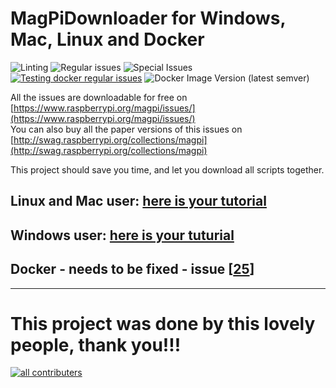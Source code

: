 # MagPiDownloader for Windows, Mac, Linux and Docker

![Linting](https://github.com/joergi/MagPiDownloader/workflows/Linting/badge.svg)  ![Regular issues](https://github.com/joergi/MagPiDownloader/workflows/Testing%20regular%20issues/badge.svg) ![Special Issues](https://github.com/joergi/MagPiDownloader/workflows/Testing%20special%20issues/badge.svg) [![Testing docker regular issues](https://github.com/joergi/MagPiDownloader/actions/workflows/testing-docker-regular-issues.yml/badge.svg)](https://github.com/joergi/MagPiDownloader/actions/workflows/testing-docker-regular-issues.yml) ![Docker Image Version (latest semver)](https://img.shields.io/docker/v/joergi/mag-pi-downloader)
 

All the issues are downloadable for free on [https://www.raspberrypi.org/magpi/issues/](https://www.raspberrypi.org/magpi/issues/)  
You can also buy all the paper versions of this issues on [http://swag.raspberrypi.org/collections/magpi](http://swag.raspberrypi.org/collections/magpi)

This project should save you time, and let you download all scripts together.

## Linux and Mac user: [here is your tutorial](linux_mac/)

## Windows user: [here is your tuturial](windows/)

## Docker - needs to be fixed - issue [[25](https://github.com/joergi/MagPiDownloader/issues/25)]

---
# This project was done by this lovely people, thank you!!!
<a href="https://github.com/joergi/magpidownloader/graphs/contributors">
<img alt="all contributers" src="https://contrib.rocks/image?repo=joergi/magpidownloader" />
</a>
